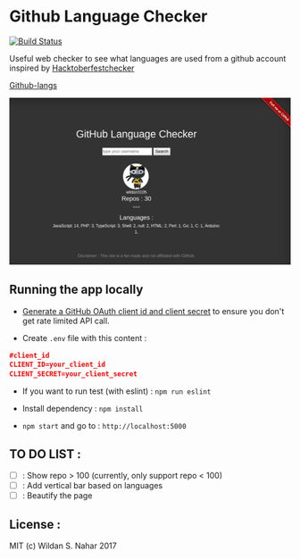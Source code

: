 # Github Language Checker

[![Build Status](https://travis-ci.org/wildan3105/github-langs.svg?branch=master)](https://travis-ci.org/wildan3105/github-langs)

Useful web checker to see what languages are used from a github account inspired by [Hacktoberfestchecker](https://hacktoberfestchecker.herokuapp.com)

[Github-langs](https://github-langs.herokuapp.com)

![Screenshot](screenshot.png)

## Running the app locally

* [Generate a GitHub OAuth client id and client secret](https://github.com/settings/applications/new) to ensure you don't get rate limited API call.

* Create `.env` file with this content :
```json
#client_id
CLIENT_ID=your_client_id
CLIENT_SECRET=your_client_secret
```

* If you want to run test (with eslint) : `npm run eslint`

* Install dependency : `npm install`

* `npm start` and go to : `http://localhost:5000`

## TO DO LIST :
- [ ] : Show repo > 100 (currently, only support repo < 100)
- [ ] : Add vertical bar based on languages
- [ ] : Beautify the page

## License :

MIT (c) Wildan S. Nahar 2017
